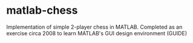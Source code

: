 # matlab-chess

Implementation of simple 2-player chess in MATLAB.  Completed as an exercise circa 2008 to learn MATLAB's GUI design environment (GUIDE)